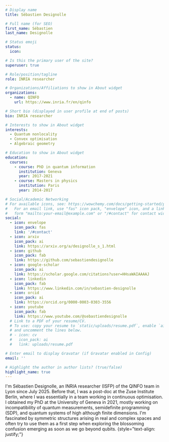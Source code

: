 ```yaml
---
# Display name
title: Sébastien Designolle

# Full name (for SEO)
first_name: Sébastien
last_name: Designolle

# Status emoji
status:
  icon:

# Is this the primary user of the site?
superuser: true

# Role/position/tagline
role: INRIA researcher

# Organizations/Affiliations to show in About widget
organizations:
  - name: QINFO
    url: https://www.inria.fr/en/qinfo

# Short bio (displayed in user profile at end of posts)
bio: INRIA researcher

# Interests to show in About widget
interests:
  - Quantum nonlocality
  - Convex optimisation
  - Algebraic geometry

# Education to show in About widget
education:
  courses:
    - course: PhD in quantum information
      institution: Geneva
      year: 2017-2021
    - course: Masters in physics
      institution: Paris
      year: 2014-2017

# Social/Academic Networking
# For available icons, see: https://wowchemy.com/docs/getting-started/page-builder/#icons
#   For an email link, use "fas" icon pack, "envelope" icon, and a link in the
#   form "mailto:your-email@example.com" or "/#contact" for contact widget.
social:
  - icon: envelope
    icon_pack: fas
    link: '/#contact'
  - icon: arxiv
    icon_pack: ai
    link: https://arxiv.org/a/designolle_s_1.html
  - icon: github
    icon_pack: fab
    link: https://github.com/sebastiendesignolle
  - icon: google-scholar
    icon_pack: ai
    link: https://scholar.google.com/citations?user=HHsaWAIAAAAJ
  - icon: linkedin
    icon_pack: fab
    link: https://www.linkedin.com/in/sebastien-designolle
  - icon: orcid
    icon_pack: ai
    link: https://orcid.org/0000-0003-0303-3556
  - icon: youtube
    icon_pack: fab
    link: https://www.youtube.com/@sebastiendesignolle
  # Link to a PDF of your resume/CV.
  # To use: copy your resume to `static/uploads/resume.pdf`, enable `ai` icons in `params.yaml`,
  # and uncomment the lines below.
  # - icon: cv
  #   icon_pack: ai
  #   link: uploads/resume.pdf

# Enter email to display Gravatar (if Gravatar enabled in Config)
email: ''

# Highlight the author in author lists? (true/false)
highlight_name: true
---
```


I'm Sébastien Designolle, an INRIA researcher (ISFP) of the QINFO team in Lyon since July 2025.
Before that, I was a post-doc at the Zuse Institute Berlin, where I was essentially in a team working in continuous optimisation.
I obtained my PhD at the University of Geneva in 2021, mostly working on incompatibility of quantum measurements, semidefinite programming (SDP), and quantum systems of high although finite dimensions.
I'm fascinated by symmetric structures arising in real and complex spaces and often try to use them as a first step when exploring the blossoming confusion emerging as soon as we go beyond qubits.
{style="text-align: justify;"}
